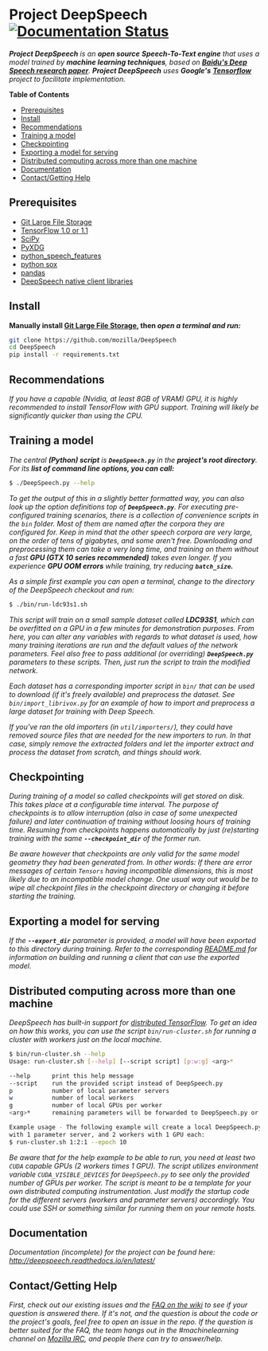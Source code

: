 # Project DeepSpeech [![Documentation Status](https://readthedocs.org/projects/deepspeech/badge/?version=latest)](http://deepspeech.readthedocs.io/en/latest/?badge=latest)

***Project DeepSpeech** is an **open source** ***Speech-To-Text engine*** that uses a model trained by ***machine learning techniques***, based on <a href="https://arxiv.org/abs/1412.5567"><b>Baidu's Deep Speech research paper</b></a>. **Project DeepSpeech** uses **Google's** <a href="https://www.tensorflow.org/"><b>Tensorflow</b></a> project to facilitate implementation.*

**Table of Contents**

- [Prerequisites](#prerequisites)
- [Install](#install)
- [Recommendations](#recommendations)
- [Training a model](#training-a-model)
- [Checkpointing](#checkpointing)
- [Exporting a model for serving](#exporting-a-model-for-serving)
- [Distributed computing across more than one machine](#distributed-computing-across-more-than-one-machine)
- [Documentation](#documentation)
- [Contact/Getting Help](#contactgetting-help)

## Prerequisites

* [Git Large File Storage](https://git-lfs.github.com/)
* [TensorFlow 1.0 or 1.1](https://www.tensorflow.org/install/)
* [SciPy](https://scipy.org/install.html)
* [PyXDG](https://pypi.python.org/pypi/pyxdg)
* [python_speech_features](https://pypi.python.org/pypi/python_speech_features)
* [python sox](https://pypi.python.org/pypi/sox)
* [pandas](https://pypi.python.org/pypi/pandas)
* [DeepSpeech native client libraries](https://tools.taskcluster.net/index/artifacts/#project.deepspeech.deepspeech.native_client.master/)

## Install

**Manually install [Git Large File Storage](https://git-lfs.github.com/), then *open a terminal and run:***
```bash
git clone https://github.com/mozilla/DeepSpeech
cd DeepSpeech
pip install -r requirements.txt
```

## Recommendations

*If you have a capable (Nvidia, at least 8GB of VRAM) GPU, it is highly recommended to install TensorFlow with GPU support. Training will likely be significantly quicker than using the CPU.*

## Training a model

*The central **(Python) script** is **`DeepSpeech.py`** in the **project's root directory**. For its **list of command line options, you can call:***

```bash
$ ./DeepSpeech.py --help
```

*To get the output of this in a slightly better formatted way, you can also look up the option definitions top of **`DeepSpeech.py`**. For executing pre-configured training scenarios, there is a collection of convenience scripts in the `bin` folder. Most of them are named after the corpora they are configured for. Keep in mind that the other speech corpora are *very large*, on the order of tens of gigabytes, and some aren't free. Downloading and preprocessing them can take a very long time, and training on them without a fast **GPU (GTX 10 series recommended)** takes even longer. If you experience **GPU OOM errors** while training, try reducing **`batch_size`.***

*As a simple first example you can open a terminal, change to the directory of the DeepSpeech checkout and run:*

```bash
$ ./bin/run-ldc93s1.sh
```

*This script will train on a small sample dataset called **LDC93S1**, which can be overfitted on a GPU in a few minutes for demonstration purposes. From here, you can alter any variables with regards to what dataset is used, how many training iterations are run and the default values of the network parameters. Feel also free to pass additional (or overriding) **`DeepSpeech.py`** parameters to these scripts. Then, just run the script to train the modified network.*

*Each dataset has a corresponding importer script in `bin/` that can be used to download (if it's freely available) and preprocess the dataset. See `bin/import_librivox.py` for an example of how to import and preprocess a large dataset for training with Deep Speech.*

*If you've ran the old importers (in `util/importers/`), they could have removed source files that are needed for the new importers to run. In that case, simply remove the extracted folders and let the importer extract and process the dataset from scratch, and things should work.*

## Checkpointing

*During training of a model so called checkpoints will get stored on disk. This takes place at a configurable time interval. The purpose of checkpoints is to allow interruption (also in case of some unexpected failure) and later continuation of training without loosing hours of training time. Resuming from checkpoints happens automatically by just (re)starting training with the same **`--checkpoint_dir`** of the former run.*

*Be aware however that checkpoints are only valid for the same model geometry they had been generated from. In other words: If there are error messages of certain `Tensors` having incompatible dimensions, this is most likely due to an incompatible model change. One usual way out would be to wipe all checkpoint files in the checkpoint directory or changing it before starting the training.*

## Exporting a model for serving

*If the **`--export_dir`** parameter is provided, a model will have been exported to this directory during training.
Refer to the corresponding [README.md](native_client/README.md) for information on building and running a client that can use the exported model.*

## Distributed computing across more than one machine

*DeepSpeech has built-in support for [distributed TensorFlow](https://www.tensorflow.org/deploy/distributed). To get an idea on how this works, you can use the script `bin/run-cluster.sh` for running a cluster with workers just on the local machine.*

```bash
$ bin/run-cluster.sh --help
Usage: run-cluster.sh [--help] [--script script] [p:w:g] <arg>*

--help      print this help message
--script    run the provided script instead of DeepSpeech.py
p           number of local parameter servers
w           number of local workers
g           number of local GPUs per worker
<arg>*      remaining parameters will be forwarded to DeepSpeech.py or a provided script

Example usage - The following example will create a local DeepSpeech.py cluster
with 1 parameter server, and 2 workers with 1 GPU each:
$ run-cluster.sh 1:2:1 --epoch 10
```

*Be aware that for the help example to be able to run, you need at least two `CUDA` capable GPUs (2 workers times 1 GPU). The script utilizes environment variable `CUDA_VISIBLE_DEVICES` for `DeepSpeech.py` to see only the provided number of GPUs per worker. The script is meant to be a template for your own distributed computing instrumentation. Just modify the startup code for the different servers (workers and parameter servers) accordingly. You could use SSH or something similar for running them on your remote hosts.*

## Documentation

*Documentation (incomplete) for the project can be found here: http://deepspeech.readthedocs.io/en/latest/*

## Contact/Getting Help

*First, check out our existing issues and the [FAQ on the wiki](https://github.com/mozilla/DeepSpeech/wiki) to see if your question is answered there. If it's not, and the question is about the code or the project's goals, feel free to open an issue in the repo. If the question is better suited for the FAQ, the team hangs out in the #machinelearning channel on [Mozilla IRC](https://wiki.mozilla.org/IRC), and people there can try to answer/help.*
